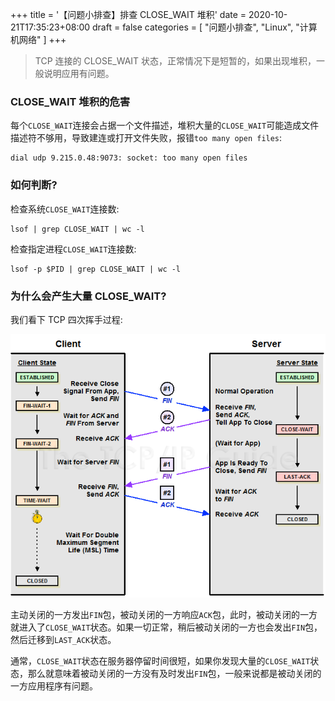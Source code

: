 +++
title = '【问题小排查】排查 CLOSE_WAIT 堆积'
date = 2020-10-21T17:35:23+08:00
draft = false
categories = [
    "问题小排查",
    "Linux",
    "计算机网络"
]
+++

> TCP 连接的 CLOSE_WAIT 状态，正常情况下是短暂的，如果出现堆积，一般说明应用有问题。

### CLOSE_WAIT 堆积的危害

每个`CLOSE_WAIT`连接会占据一个文件描述，堆积大量的`CLOSE_WAIT`可能造成文件描述符不够用，导致建连或打开文件失败，报错`too many open files`:

```shell
dial udp 9.215.0.48:9073: socket: too many open files
```

### 如何判断?

检查系统`CLOSE_WAIT`连接数:
```shell
lsof | grep CLOSE_WAIT | wc -l
```

检查指定进程`CLOSE_WAIT`连接数:
```shell
lsof -p $PID | grep CLOSE_WAIT | wc -l
```

### 为什么会产生大量 CLOSE_WAIT?

我们看下 TCP 四次挥手过程:

![tcp_established](/images/tcp_established.png)

主动关闭的一方发出`FIN`包，被动关闭的一方响应`ACK`包，此时，被动关闭的一方就进入了`CLOSE_WAIT`状态。如果一切正常，稍后被动关闭的一方也会发出`FIN`包，然后迁移到`LAST_ACK`状态。

通常，`CLOSE_WAIT`状态在服务器停留时间很短，如果你发现大量的`CLOSE_WAIT`状态，那么就意味着被动关闭的一方没有及时发出`FIN`包，一般来说都是被动关闭的一方应用程序有问题。
